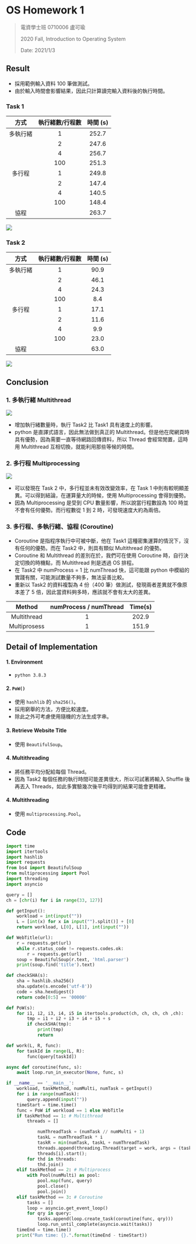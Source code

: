 # OS Homework 1

> 電資學士班 0710006 盧可瑜
> 
> 2020 Fall, Introduction to Operating System
> 
> Date: 2021/1/3


## Result

- 採用範例輸入資料 100 筆做測試。
- 由於輸入時間會影響結果，因此只計算讀完輸入資料後的執行時間。

### Task 1

| 方式 | 執行緒數/行程數 | 時間 (s) |
| :---: | :---: | :---: |
| 多執行緒 | 1 | 252.7 |
| | 2 | 247.6 |
| | 4 | 256.7 |
| | 100 | 251.3 |
| 多行程 | 1 | 249.8 |
| | 2 | 147.4 |
| | 4 | 140.5 |
| | 100 | 148.4 |
| 協程 | | 263.7 |


![](https://i.imgur.com/hq6YVIR.png)


### Task 2

| 方式 | 執行緒數/行程數 | 時間 (s) |
| :---: | :---: | :---: |
| 多執行緒 | 1 | 90.9 |
| | 2 | 46.1 |
| | 4 | 24.3 |
| | 100 | 8.4 |
| 多行程 | 1 | 17.1 |
| | 2 | 11.6 |
| | 4 | 9.9 |
| | 100 | 23.0 |
| 協程 | | 63.0 |

![](https://i.imgur.com/7vOuDe6.png)


## Conclusion



### 1. 多執行緒 Multithread

![](https://i.imgur.com/eBxjx48.png)

- 增加執行緒數量時，執行 Task2 比 Task1 具有速度上的影響。
- python 是直譯式語言，因此無法做到真正的 Multithread。但是他在爬網頁時具有優勢，因為需要一直等待網路回傳資料，所以 Thread 會經常閒置，這時用 Multithread 互相切換，就能利用那些等候的時間。



### 2. 多行程 Multiprocessing

![](https://i.imgur.com/17NgTPU.png)

- 可以發現在 Task 2 中，多行程並未有效改變效率，在 Task 1 中則有較明顯差異。可以得到結論，在運算量大的時候，使用 Multiprocessing 會得到優勢。
- 因為 Multiprocessing 是受到 CPU 數量影響，所以說當行程數設為 100 時並不會有任何優勢。而行程數從 1 到 2 時，可發現速度大約為兩倍。

### 3. 多行程、多執行緒、協程 (Coroutine)

- Coroutine 是指程序執行中可被中斷，他在 Task1 這種密集運算的情況下，沒有任何的優勢。而在 Task2 中，則具有類似 Multithread 的優勢。
- Coroutine 和 Multithread 的差別在於，我們可在使用 Coroutine 時，自行決定切換的時機點，而 Multithread 則是透過 OS 排程。
- 在 Task2 中 numProcess = 1 比 numThread 快，這可能跟 python 中模組的實踐有關，可能測試數量不夠多，無法妥善比較。
- 重新以 Task2 的資料複製為 4 份（400 筆）做測試，發現兩者差異就不像原本差了 5 倍，因此當資料夠多時，應該就不會有太大的差異。

| Method | numProcess / numThread | Time(s) |
| :---: | :---: | :---: |
| Multithread | 1 | 202.9 |
| Multiprosess | 1 | 151.9 |

## Detail of Implementation

#### 1. Environment

- `python 3.8.3`

#### 2. `PoW()`

- 使用 `hashlib` 的 `sha256()`。
- 採用窮舉的方法，方便比較速度。
- 除此之外可考慮使用隨機的方法生成字串。

#### 3. Retrieve Website Title

- 使用 `BeautifulSoup`。

#### 4. Multithreading

- 將任務平均分配給每個 Thread。
- 因為 Task2 每個任務的執行時間可能差異很大，所以可試著將輸入 Shuffle 後再丟入 Threads，如此多實驗幾次後平均得到的結果可能會更精確。

#### 4. Multithreading

- 使用 `multiprocessing.Pool`。

## Code

```python
import time
import itertools
import hashlib
import requests
from bs4 import BeautifulSoup
from multiprocessing import Pool
import threading
import asyncio

query = []
ch = [chr(i) for i in range(33, 127)]

def getInput():
	workload = int(input(""))
	L = [int(x) for x in input("").split()] + [0]
	return workload, L[0], L[1], int(input(""))

def WebTitle(url):
	r = requests.get(url)
	while r.status_code != requests.codes.ok:
		r = requests.get(url)
	soup = BeautifulSoup(r.text, 'html.parser')
	print(soup.find('title').text)

def checkSHA(s):
	sha = hashlib.sha256()
	sha.update(s.encode('utf-8'))
	code = sha.hexdigest()
	return code[0:5] == '00000'

def PoW(s):
	for i1, i2, i3, i4, i5 in itertools.product(ch, ch, ch, ch ,ch):
		tmp = i1 + i2 + i3 + i4 + i5 + s
		if checkSHA(tmp):
			print(tmp)
			return

def work(L, R, func):
	for taskId in range(L, R):
		func(query[taskId])

async def coroutine(func, s):
	await loop.run_in_executor(None, func, s)

if __name__ == '__main__':
	workload, taskMethod, numMulti, numTask = getInput()
	for i in range(numTask):
		query.append(input(""))
	timeStart = time.time()
	func = PoW if workload == 1 else WebTitle
	if taskMethod == 1: # Multithread
		threads = []

			numThreadTask = (numTask // numMulti + 1)
			taskL = numThreadTask * i
			taskR = min(numTask, taskL + numThreadTask)
			threads.append(threading.Thread(target = work, args = (taskL, taskR, func,)))
			threads[i].start();
		for thd in threads:
			thd.join()
	elif taskMethod == 2: # Multiprocess
		with Pool(numMulti) as pool:
			pool.map(func, query)
			pool.close()
			pool.join()
	elif taskMethod == 3: # Coroutine
		tasks = []
		loop = asyncio.get_event_loop()
		for qry in query:
			tasks.append(loop.create_task(coroutine(func, qry)))
			loop.run_until_complete(asyncio.wait(tasks))
	timeEnd = time.time()
	print("Run time: {}.".format(timeEnd - timeStart))
```